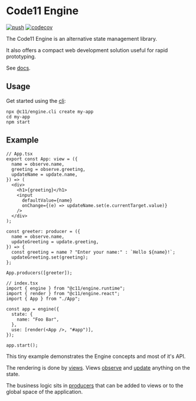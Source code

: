 # Code11 Engine

[![push](https://github.com/code11/engine/workflows/CI/badge.svg?branch=master&event=push)](https://github.com/code11/engine/actions)
[![codecov](https://codecov.io/gh/code11/engine/branch/master/graph/badge.svg?token=K3UZLXWOEK)](https://codecov.io/gh/code11/engine)

The Code11 Engine is an alternative state management library.

It also offers a compact web development solution useful for rapid prototyping.

See [docs](https://code11.github.io/engine/docs/).

## Usage

Get started using the [cli](https://code11.github.io/engine/docs/cli):

```
npx @c11/engine.cli create my-app
cd my-app
npm start
```

## Example

```tsx
// App.tsx
export const App: view = ({
  name = observe.name,
  greeting = observe.greeting,
  updateName = update.name,
}) => (
  <div>
    <h1>{greeting}</h1>
    <input
      defaultValue={name}
      onChange={(e) => updateName.set(e.currentTarget.value)}
    />
  </div>
);

const greeter: producer = ({
  name = observe.name,
  updateGreeting = update.greeting,
}) => {
  const greeting = name ? "Enter your name:" : `Hello ${name}!`;
  updateGreeting.set(greeting);
};

App.producers([greeter]);
```

```tsx
// index.tsx
import { engine } from "@c11/engine.runtime";
import { render } from "@c11/engine.react";
import { App } from "./App";

const app = engine({
  state: {
    name: "Foo Bar",
  },
  use: [render(<App />, "#app")],
});

app.start();
```

This tiny example demonstrates the Engine concepts and most of it's API.

The rendering is done by [views](https://code11.github.io/engine/docs/api/view). Views 
[observe](https://code11.github.io/engine/docs/api/observe) 
and [update](https://code11.github.io/engine/docs/api/update) anything on the
state.

The business logic sits in
[producers](https://code11.github.io/engine/docs/api/producer) that can be added to views or to the global space of the application.


